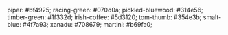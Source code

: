 piper: #bf4925;
racing-green: #070d0a;
pickled-bluewood: #314e56;
timber-green: #1f332d;
irish-coffee: #5d3120;
tom-thumb: #354e3b;
smalt-blue: #4f7a93;
xanadu: #708679;
martini: #b69fa0;
